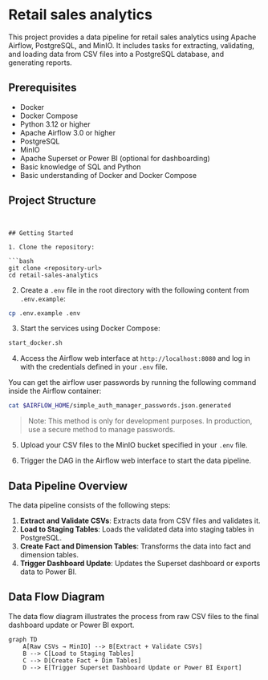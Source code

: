 # Retail sales analytics

This project provides a data pipeline for retail sales analytics using Apache Airflow, PostgreSQL, and MinIO. It includes tasks for extracting, validating, and loading data from CSV files into a PostgreSQL database, and generating reports.

## Prerequisites
- Docker
- Docker Compose
- Python 3.12 or higher
- Apache Airflow 3.0 or higher
- PostgreSQL
- MinIO
- Apache Superset or Power BI (optional for dashboarding)
- Basic knowledge of SQL and Python
- Basic understanding of Docker and Docker Compose
## Project Structure
```


## Getting Started

1. Clone the repository:

```bash
git clone <repository-url>
cd retail-sales-analytics
```

2. Create a `.env` file in the root directory with the following content from `.env.example`:


```bash
cp .env.example .env
```

3. Start the services using Docker Compose:

```bash
start_docker.sh
```

4. Access the Airflow web interface at `http://localhost:8080` and log in with the credentials defined in your `.env` file.


You can get the airflow user passwords by running the following command inside the Airflow container:

```bash
cat $AIRFLOW_HOME/simple_auth_manager_passwords.json.generated
```
> Note: This method is only for development purposes. In production, use a secure method to manage passwords.

5. Upload your CSV files to the MinIO bucket specified in your `.env` file.

6. Trigger the DAG in the Airflow web interface to start the data pipeline.

## Data Pipeline Overview
The data pipeline consists of the following steps:

1. **Extract and Validate CSVs**: Extracts data from CSV files and validates it.
2. **Load to Staging Tables**: Loads the validated data into staging tables in PostgreSQL.
3. **Create Fact and Dimension Tables**: Transforms the data into fact and dimension tables.
4. **Trigger Dashboard Update**: Updates the Superset dashboard or exports data to Power BI.


## Data Flow Diagram
The data flow diagram illustrates the process from raw CSV files to the final dashboard update or Power BI export.

```mermaid
graph TD
    A[Raw CSVs → MinIO] --> B[Extract + Validate CSVs]
    B --> C[Load to Staging Tables]
    C --> D[Create Fact + Dim Tables]
    D --> E[Trigger Superset Dashboard Update or Power BI Export]
```
